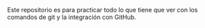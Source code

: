 Este repositorio es para practicar todo lo que tiene que ver con los comandos de git y la integración con GitHub.
